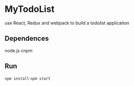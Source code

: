 # MyTodoList
use React, Redux and webpack to build a todolist application

## Dependences

node.js
cnpm

## Run

`npm install`
`npm start`




